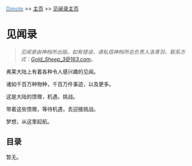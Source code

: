 <u><font color="#4080C0">Dimote</font></u> >> [主页](../../) >> [见闻录主页]()

# 见闻录

> *见闻录由神档所出版。如有错误，请私信神档所总负责人洛青羽，联系方式：Gold_Sheep_3@163.com。*

弗莱大陆上有着各种令人感兴趣的见闻。

诸如千百万种物种，千百万件事迹，以及更多。

这是大陆的馈赠，机遇，挑战。

带着这些馈赠，等待机遇，去迎接挑战。

梦想，从这里起航。

## 目录

暂无。
